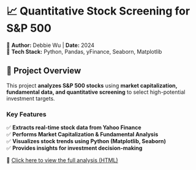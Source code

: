 # 📈 Quantitative Stock Screening for S&P 500  
🔹 **Author:** Debbie Wu | **Date:** 2024  
🔹 **Tech Stack:** Python, Pandas, yFinance, Seaborn, Matplotlib  

## 📝 Project Overview  
This project **analyzes S&P 500 stocks** using **market capitalization, fundamental data, and quantitative screening** to select high-potential investment targets.

### **Key Features**
✅ **Extracts real-time stock data from Yahoo Finance**  
✅ **Performs Market Capitalization & Fundamental Analysis**  
✅ **Visualizes stock trends using Python (Matplotlib, Seaborn)**  
✅ **Provides insights for investment decision-making**

📌 [Click here to view the full analysis (HTML)](https://github.com/debbymerci/Quantitative-Stock-Screening-for-S-P-500/blob/main/Test_Stocks_US.html)
